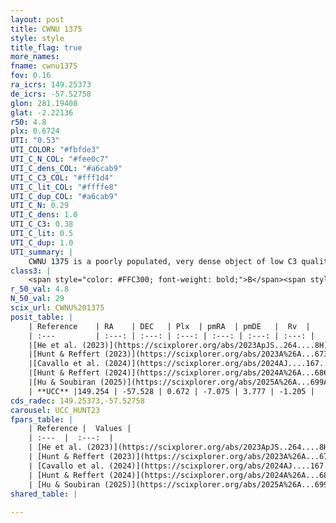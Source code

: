 ```yaml
---
layout: post
title: CWNU 1375
style: style
title_flag: true
more_names: 
fname: cwnu1375
fov: 0.16
ra_icrs: 149.25373
de_icrs: -57.52758
glon: 281.19408
glat: -2.22136
r50: 4.8
plx: 0.6724
UTI: "0.53"
UTI_COLOR: "#fbfde3"
UTI_C_N_COL: "#fee0c7"
UTI_C_dens_COL: "#a6cab9"
UTI_C_C3_COL: "#fff1d4"
UTI_C_lit_COL: "#ffffe8"
UTI_C_dup_COL: "#a6cab9"
UTI_C_N: 0.29
UTI_C_dens: 1.0
UTI_C_C3: 0.38
UTI_C_lit: 0.5
UTI_C_dup: 1.0
UTI_summary: |
    CWNU 1375 is a poorly populated, very dense object of low C3 quality. It was recently reported but it is moderately studied in the literature.
class3: |
    <span style="color: #FFC300; font-weight: bold;">B</span><span style="color: red; font-weight: bold;">C</span>
r_50_val: 4.8
N_50_val: 29
scix_url: CWNU%201375
posit_table: |
    | Reference    | RA    | DEC   | Plx  | pmRA  | pmDE   |  Rv  |
    | :---         | :---: | :---: | :---: | :---: | :---: | :---: |
    |[He et al. (2023)](https://scixplorer.org/abs/2023ApJS..264....8H) | 149.249 | -57.53 | 0.68 | -7.052 | 3.778 | 2.85 |
    |[Hunt & Reffert (2023)](https://scixplorer.org/abs/2023A%26A...673A.114H) | 149.23 | -57.532 | 0.639 | -7.028 | 3.791 | -3.586 |
    |[Cavallo et al. (2024)](https://scixplorer.org/abs/2024AJ....167...12C) | 149.214 | -57.507 | 0.653 | -- | -- | -- |
    |[Hunt & Reffert (2024)](https://scixplorer.org/abs/2024A%26A...686A..42H) | 149.23 | -57.532 | 0.639 | -7.028 | 3.791 | -3.586 |
    |[Hu & Soubiran (2025)](https://scixplorer.org/abs/2025A%26A...699A.246H) | 149.214 | -57.507 | -- | -- | -- | -- |
    | **UCC** |149.254 | -57.528 | 0.672 | -7.075 | 3.777 | -1.205 | 
cds_radec: 149.25373,-57.52758
carousel: UCC_HUNT23
fpars_table: |
    | Reference |  Values |
    | :---  |  :---:  |
    | [He et al. (2023)](https://scixplorer.org/abs/2023ApJS..264....8H) | `A0=0.5, m-M=10.75, logAge=8.95` |
    | [Hunt & Reffert (2023)](https://scixplorer.org/abs/2023A%26A...673A.114H) | `AV50=0.554, diffAV50=0.701, MOD50=10.832, logAge50=8.677` |
    | [Cavallo et al. (2024)](https://scixplorer.org/abs/2024AJ....167...12C) | `AV50=0.55, dMod50=10.79, logAge50=8.81, [Fe/H]50=0.31` |
    | [Hunt & Reffert (2024)](https://scixplorer.org/abs/2024A%26A...686A..42H) | `MassJ=101.910` |
    | [Hu & Soubiran (2025)](https://scixplorer.org/abs/2025A%26A...699A.246H) | `MA22=-0.12, MA23f=-0.18, MZ23=-0.18, MK24=-0.19, MF24=-0.12` |
shared_table: |
    
---
```

